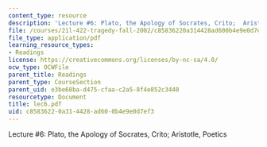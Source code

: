 ```yaml
---
content_type: resource
description: 'Lecture #6: Plato, the Apology of Socrates, Crito;  Aristotle, Poetics'
file: /courses/21l-422-tragedy-fall-2002/c85836220a314428ad600b4e9e0d7ef3_lec6.pdf
file_type: application/pdf
learning_resource_types:
- Readings
license: https://creativecommons.org/licenses/by-nc-sa/4.0/
ocw_type: OCWFile
parent_title: Readings
parent_type: CourseSection
parent_uid: e3be68ba-d475-cfaa-c2a5-8f4e852c3440
resourcetype: Document
title: lec6.pdf
uid: c8583622-0a31-4428-ad60-0b4e9e0d7ef3
---
```

Lecture #6: Plato, the Apology of Socrates, Crito;  Aristotle, Poetics
